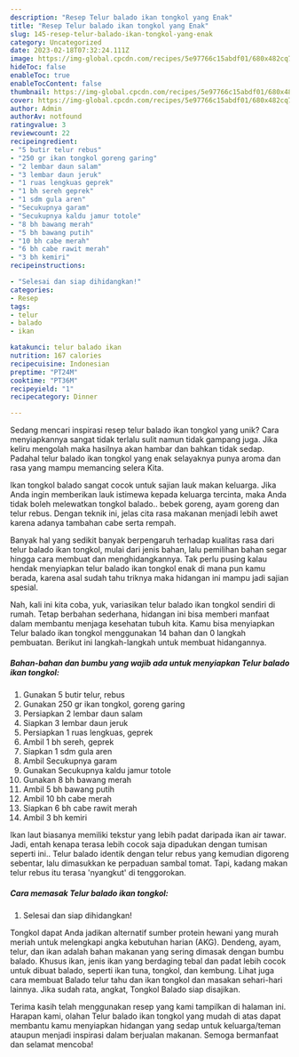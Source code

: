 ```yaml
---
description: "Resep Telur balado ikan tongkol yang Enak"
title: "Resep Telur balado ikan tongkol yang Enak"
slug: 145-resep-telur-balado-ikan-tongkol-yang-enak
category: Uncategorized
date: 2023-02-18T07:32:24.111Z
image: https://img-global.cpcdn.com/recipes/5e97766c15abdf01/680x482cq70/telur-balado-ikan-tongkol-foto-resep-utama.jpg
hideToc: false
enableToc: true
enableTocContent: false
thumbnail: https://img-global.cpcdn.com/recipes/5e97766c15abdf01/680x482cq70/telur-balado-ikan-tongkol-foto-resep-utama.jpg
cover: https://img-global.cpcdn.com/recipes/5e97766c15abdf01/680x482cq70/telur-balado-ikan-tongkol-foto-resep-utama.jpg
author: Admin
authorAv: notfound
ratingvalue: 3
reviewcount: 22
recipeingredient:
- "5 butir telur rebus"
- "250 gr ikan tongkol goreng garing"
- "2 lembar daun salam"
- "3 lembar daun jeruk"
- "1 ruas lengkuas geprek"
- "1 bh sereh geprek"
- "1 sdm gula aren"
- "Secukupnya garam"
- "Secukupnya kaldu jamur totole"
- "8 bh bawang merah"
- "5 bh bawang putih"
- "10 bh cabe merah"
- "6 bh cabe rawit merah"
- "3 bh kemiri"
recipeinstructions:

- "Selesai dan siap dihidangkan!"
categories:
- Resep
tags:
- telur
- balado
- ikan

katakunci: telur balado ikan 
nutrition: 167 calories
recipecuisine: Indonesian
preptime: "PT24M"
cooktime: "PT36M"
recipeyield: "1"
recipecategory: Dinner

---
```





Sedang mencari inspirasi resep telur balado ikan tongkol yang unik? Cara menyiapkannya sangat tidak terlalu sulit namun tidak gampang juga. Jika keliru mengolah maka hasilnya akan hambar dan bahkan tidak sedap. Padahal telur balado ikan tongkol yang enak selayaknya punya aroma dan rasa yang mampu memancing selera Kita.





Ikan tongkol balado sangat cocok untuk sajian lauk makan keluarga. Jika Anda ingin memberikan lauk istimewa kepada keluarga tercinta, maka Anda tidak boleh melewatkan tongkol balado.. bebek goreng, ayam goreng dan telur rebus. Dengan teknik ini, jelas cita rasa makanan menjadi lebih awet karena adanya tambahan cabe serta rempah.

Banyak hal yang sedikit banyak berpengaruh terhadap kualitas rasa dari telur balado ikan tongkol, mulai dari jenis bahan, lalu pemilihan bahan segar hingga cara membuat dan menghidangkannya. Tak perlu pusing kalau hendak menyiapkan telur balado ikan tongkol enak di mana pun kamu berada, karena asal sudah tahu triknya maka hidangan ini mampu jadi sajian spesial.






Nah, kali ini kita coba, yuk, variasikan telur balado ikan tongkol sendiri di rumah. Tetap berbahan sederhana, hidangan ini bisa memberi manfaat dalam membantu menjaga kesehatan tubuh kita. Kamu bisa menyiapkan Telur balado ikan tongkol menggunakan 14 bahan dan 0 langkah pembuatan. Berikut ini langkah-langkah untuk membuat hidangannya.

<!--inarticleads1-->

##### Bahan-bahan dan bumbu yang wajib ada untuk menyiapkan Telur balado ikan tongkol:

1. Gunakan 5 butir telur, rebus
1. Gunakan 250 gr ikan tongkol, goreng garing
1. Persiapkan 2 lembar daun salam
1. Siapkan 3 lembar daun jeruk
1. Persiapkan 1 ruas lengkuas, geprek
1. Ambil 1 bh sereh, geprek
1. Siapkan 1 sdm gula aren
1. Ambil Secukupnya garam
1. Gunakan Secukupnya kaldu jamur totole
1. Gunakan 8 bh bawang merah
1. Ambil 5 bh bawang putih
1. Ambil 10 bh cabe merah
1. Siapkan 6 bh cabe rawit merah
1. Ambil 3 bh kemiri


Ikan laut biasanya memiliki tekstur yang lebih padat daripada ikan air tawar. Jadi, entah kenapa terasa lebih cocok saja dipadukan dengan tumisan seperti ini.. Telur balado identik dengan telur rebus yang kemudian digoreng sebentar, lalu dimasukkan ke perpaduan sambal tomat. Tapi, kadang makan telur rebus itu terasa &#39;nyangkut&#39; di tenggorokan. 

<!--inarticleads2-->

##### Cara memasak Telur balado ikan tongkol:


1. Selesai dan siap dihidangkan!

Tongkol dapat Anda jadikan alternatif sumber protein hewani yang murah meriah untuk melengkapi angka kebutuhan harian (AKG). Dendeng, ayam, telur, dan ikan adalah bahan makanan yang sering dimasak dengan bumbu balado. Khusus ikan, jenis ikan yang berdaging tebal dan padat lebih cocok untuk dibuat balado, seperti ikan tuna, tongkol, dan kembung. Lihat juga cara membuat Balado telur tahu dan ikan tongkol dan masakan sehari-hari lainnya. Jika sudah rata, angkat, Tongkol Balado siap disajikan. 

Terima kasih telah menggunakan resep yang kami tampilkan di halaman ini. Harapan kami, olahan Telur balado ikan tongkol yang mudah di atas dapat membantu kamu menyiapkan hidangan yang sedap untuk keluarga/teman ataupun menjadi inspirasi dalam berjualan makanan. Semoga bermanfaat dan selamat mencoba!
